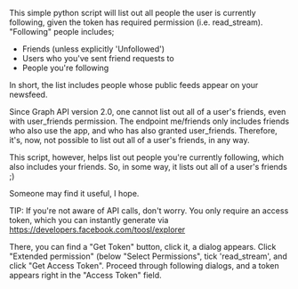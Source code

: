 This simple python script will list out all people the user is currently following, given the token has required permission (i.e. read_stream).
"Following" people includes;
- Friends (unless explicitly 'Unfollowed')
- Users who you've sent friend requests to
- People you're following

In short, the list includes people whose public feeds appear on your newsfeed.


Since Graph API version 2.0, one cannot list out all of a user's friends, even with user_friends permission. The endpoint me/friends only includes friends who also use the app, and who has also granted user_friends. Therefore, it's, now, not possible to list out all of a user's friends, in any way.

This script, however, helps list out people you're currently following, which also includes your friends. So, in some way, it lists out all of a user's friends ;)

Someone may find it useful, I hope.

TIP:
If you're not aware of API calls, don't worry. You only require an access token, which you can instantly generate via https://developers.facebook.com/toosl/explorer

There, you can find a "Get Token" button, click it, a dialog appears. Click "Extended permission" (below "Select Permissions", tick 'read_stream', and click "Get Access Token". Proceed through following dialogs, and a token appears right in the "Access Token" field.
